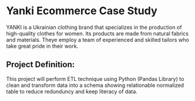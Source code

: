 # Yanki Ecommerce Case Study
YANKI is a Ukrainian clothing brand that specializes in the production of high-quality clothes for women. Its products are made from natural fabrics and materials. Theye employ a team of experienced and skilled tailors who take great pride in their work.

## Project Definition:
This project will perform ETL technique using Python (Pandas Library) to clean and transform data into a schema showing relationable normalized table to reduce redunduncy and keep literacy of data.
